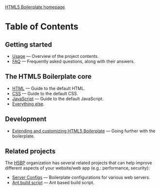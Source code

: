 [HTML5 Boilerplate homepage](http://html5boilerplate.com)

# Table of Contents

## Getting started

* [Usage](usage.md) — Overview of the project contents.
* [FAQ](faq.md) — Frequently asked questions, along with their answers.

## The HTML5 Boilerplate core

* [HTML](html.md) — Guide to the default HTML.
* [CSS](css.md) — Guide to the default CSS.
* [JavaScript](js.md) — Guide to the default JavaScript.
* [Everything else](misc.md).

## Development

* [Extending and customizing HTML5 Boilerplate](extend.md) — Going further with
  the boilerplate.

## Related projects

The [H5BP](https://github.com/h5bp) organization has several related projects
that can help improve different aspects of your website/web app (e.g.:
performance, security):

* [Server Configs](https://github.com/h5bp/server-configs) — Boilerplate
  configurations for various web servers.
* [Ant build script](https://github.com/h5bp/ant-build-script) — Ant based build script.
